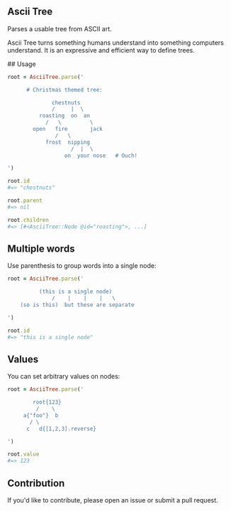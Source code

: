 ## Ascii Tree

Parses a usable tree from ASCII art.

Ascii Tree turns something humans understand into something computers
understand. It is an expressive and efficient way to define trees.

## Usage

```ruby
root = AsciiTree.parse('

      # Christmas themed tree:

              chestnuts
              /     |  \
          roasting  on  an
            /   \         \
        open   fire       jack
               /   \
            frost  nipping
                    /  |  \
                  on  your nose   # Ouch!

')

root.id
#=> "chestnuts"

root.parent
#=> nil

root.children
#=> [#<AsciiTree::Node @id="roasting">, ...]
```

## Multiple words

Use parenthesis to group words into a single node:

```ruby
root = AsciiTree.parse('

          (this is a single node)
              /    |    |    |   \
    (so is this)  but these are separate

')

root.id
#=> "this is a single node"
```

## Values

You can set arbitrary values on nodes:

```ruby
root = AsciiTree.parse('

        root{123}
         /    \
     a{"foo"}  b
       / \
      c   d{[1,2,3].reverse}

')

root.value
#=> 123
```

## Contribution

If you'd like to contribute, please open an issue or submit a pull request.
